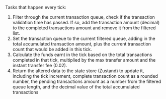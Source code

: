 Tasks that happen every tick:
1. Filter through the current transaction queue, check if the transaction validation time has passed. If so, add the transaction amount (decimal) to the completed transactions amount and remove it from the filtered list.
2. Set the transaction queue to the current filtered queue, adding in the total accumulated transaction amount, plus the current transaction count that would be added in this tick.
3. Calculate the funds earnt in the tick based on the total transactions completed in that tick, multiplied by the max transfer amount and the instant transfer fee (0.02).
4. Return the altered data to the state store (Zustand) to update it, including the tick increment, complete transaction count as a rounded number, the pending transactions amount as a number from the filtered queue length, and the decimal value of the total accumulated transactions
